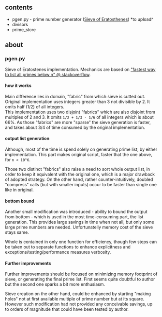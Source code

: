 ## contents
- pgen.py - prime number generator ([Sieve of Eratosthenes](https://en.wikipedia.org/wiki/Sieve_of_Eratosthenes))
*to upload^
- divisors
- prime_store

## about

### pgen.py

Sieve of Eratostenes implementation. Mechanics are based on ["fastest way to list all primes below n" @ stackoverflow](https://stackoverflow.com/questions/2068372/fastest-way-to-list-all-primes-below-n/46635266#46635266). 

#### how it works

Main difference lies in domain, "fabric" from which sieve is cutted out.
Original implementation uses integers greater than 3 not divisible by 2.
It omits half (1/2) of all integers.  
This implementation uses two disjoint "fabrics" which are also disjoint from multiples of 2 and 3.
It omits `1/2 + 1/3 - 1/6` of all integers which is about 66%.
As those "fabrics" are more "sparse" the sieve generation is faster, and takes about 3/4 of time consumed by the original implementation.


#### output list generation  
Although, most of the time is spend solely on generating prime list, by either implementation.
This part makes original script, faster that the one above, for `n < 10^6`.

Those two distinct "fabrics" also raise a need to sort whole output list, in order to keep it equivalent with the original one, which is a major drawback of adopted strategy.
On the other hand, rather counter-intuitively, doubled "compress" calls (but with smaller inputs) occur to be faster than single one like in original.  

#### bottom bound  
Another small modification was introduced - ability to bound the output from bottom - which is used in the most time-consuming part, the list generation.
This provides large savings in time when not all, but only some large prime numbers are needed.
Unfortunatelly memory cost of the sieve stays same.  


Whole is contained in only one function for efficiency, though few steps can be taken out to separate functions to enhance explicitness and exceptions/testing/performance measures verbosity.  

#### Further improvements
Further improvements should be focused on minimizing memory footprint of sieve,
or generating the final prime list.
First seems quite doubtful to author but the second one sparks a bit more enthusiasm.  

Sieve creation on the other hand, could be enhanced by starting "making holes" not at first available multiple of prime number but at its square.
However such modification had not provided any conceivable savings, up to orders of magnitude that could have been tested by author.  
